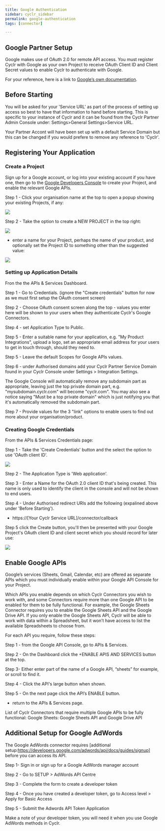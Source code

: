```yaml
---
title: Google Authentication
sidebar: cyclr_sidebar
permalink: google-authentication
tags: [connector]

---
```


##  Google Partner Setup

Google makes use of OAuth 2.0 for remote API access. You must register Cyclr with Google as your own Project to receive OAuth Client ID and Client Secret values to enable Cyclr to authenticate with Google.

For your reference, here is a link to [Google’s own documentation](/https://cloud.google.com/docsm/).

## Before Starting

You will be asked for your 'Service URL' as part of the process of setting up access so best to have that information to hand before starting. This is specific to your instance of Cyclr and it can be found from the Cyclr Partner Admin Console under:
Settings>General Settings>Service URL.

Your Partner Accont will have been set up with a default Service Domain but this can be changed if you would prefere to remove any reference to 'Cyclr'.
  
## Registering Your Application

### Create a Project

Sign up for a Google account, or log into your existing account if you have one, then go to the
[Google Developers Console](https://console.developers.google.com/) to create your Project, and enable the relevant Google APIs.

Step 1 - Click your organisation name at the top to open a popup showing your existing Projects, if any:

![](./images/google-auth-1.png)

Step 2 -	Take the option to create a  NEW PROJECT in the top right: 

![](./images/google-auth-2.png)

*	enter a name for your Project, perhaps the name of your product, and optionally set the Project ID to something other than the suggested value:

![](./images/google-auth-3.png)

### Setting up Application Details

Fron the the APIs & Services Dashboard.

Step 1 - Go to Credentials.	(ignore the "Create credentials" button for now as we must first setup the OAuth consent screen)

Step 2 - Choose OAuth consent screen along the top - values you enter here will be shown to your users when they authenticate Cyclr's Google Connectors.

Step 4 - set Application Type to Public.

Step 5 -	Enter a suitable name for your application, e.g. "My Product Integrations", upload a logo, set an appropriate email address for your users to get in touch through, should they need to.

Step 5 -	Leave the default Scopes for Google APIs values.

Step 6 -	under Authorised domains add your Cyclr Partner Service Domain found in your Cyclr Console under Settings > Integration Settings.

The Google Console will automatically remove any subdomain part as appropriate, leaving just the top private domain part, e.g. "mysubdomain.cyclr.com" will become "cyclr.com".  You may also see a notice saying "Must be a top private domain" which is just notifying you that it's automatically removed the subdomain part.

Step 7 -	Provide values for the 3 "link" options to enable users to find out more about your organisation/product.

### Creating Google Credentials

From the APIs & Services Credentials page:

Step 1 - Take the 'Create Credentials' button and the select the option to use 'OAuth client ID'.

![](./images/google-auth-4.png)

Step 2 - The Application Type is 'Web application'.

Step 3 - Enter a Name for the OAuth 2.0 client ID that's being created. This name is only used to identify the client in the console and will not be shown to end users.

Step 4 - Under Authorised redirect URIs add the following (expalined above under 'Before Starting').

*	https://[Your Cyclr Service URL]/connector/callback


Step 5	click the Create button, you'll then be presented with your Google Project's OAuth client ID and client secret which you should record for later use:

![](./images/google-auth-5.png)

## Enable Google APIs

Google’s services (Sheets, Gmail, Calendar, etc) are offered as separate APIs which you must individually enable within your Google API Console for your Project.

Which APIs you enable depends on which Cyclr Connectors you wish to work with, and some Connectors require more than one Google API to be enabled for them to be fully functional.  For example, the Google Sheets Connector requires you to enable the Google Sheets API and the Google Drive API.  If you only enable the Google Sheets API, Cyclr will be able to work with data within a Spreadsheet, but it won’t have access to list the available Spreadsheets to choose from.

For each API you require, follow these steps:

Step 1 -	from the Google API Console, go to APIs & Services.

Step 2 -	On the Dashboard click the +ENABLE APIS AND SERVICES button at the top.

Step 3-	Either enter part of the name of a Google API, “sheets” for example, or scroll to find it.

Step 4 - Click the API's large button when shown.

Step 5 - On the next page click the API’s ENABLE button.

*	return to the APIs & Services page.

List of Cyclr Connectors that require multiple Google APIs to be fully functional:
Google Sheets: Google Sheets API and Google Drive API

## Additional Setup for Google AdWords

The Google AdWords connector requires [additional setup:https://developers.google.com/adwords/api/docs/guides/signup] before you can access its API.

Step 1-	Sign in or sign up for a Google AdWords manager account

Step 2 - Go to SETUP > AdWords API Centre

Step 3 - Complete the form to create a developer token

Step 4 -	Once you have created a developer token, go to Access level > Apply for Basic Access

Step 5 -	Submit the Adwords API Token Application

Make a note of your developer token, you will need it when you use Google AdWords methods in Cyclr.


